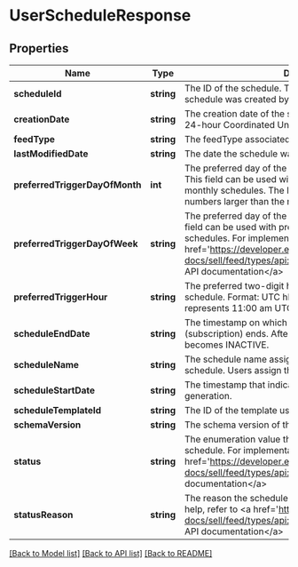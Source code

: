 # UserScheduleResponse

## Properties
Name | Type | Description | Notes
------------ | ------------- | ------------- | -------------
**scheduleId** | **string** | The ID of the schedule. This ID is generated when the schedule was created by the createSchedule method. | [optional] 
**creationDate** | **string** | The creation date of the schedule in hours based on the 24-hour Coordinated Universal Time (UTC) clock. | [optional] 
**feedType** | **string** | The feedType associated with the schedule. | [optional] 
**lastModifiedDate** | **string** | The date the schedule was last modified. | [optional] 
**preferredTriggerDayOfMonth** | **int** | The preferred day of the month to trigger the schedule. This field can be used with preferredTriggerHour for monthly schedules. The last day of the month is used for numbers larger than the number of days in the month. | [optional] 
**preferredTriggerDayOfWeek** | **string** | The preferred day of the week to trigger the schedule. This field can be used with preferredTriggerHour for weekly schedules. For implementation help, refer to &lt;a href&#x3D;&#39;https://developer.ebay.com/api-docs/sell/feed/types/api:DayOfWeekEnum&#39;&gt;eBay API documentation&lt;/a&gt; | [optional] 
**preferredTriggerHour** | **string** | The preferred two-digit hour of the day to trigger the schedule. Format: UTC hhZ For example, the following represents 11:00 am UTC: 11Z | [optional] 
**scheduleEndDate** | **string** | The timestamp on which the report generation (subscription) ends. After this date, the schedule status becomes INACTIVE. | [optional] 
**scheduleName** | **string** | The schedule name assigned by the user for the created schedule. Users assign this name for their reference. | [optional] 
**scheduleStartDate** | **string** | The timestamp that indicates the start of the report generation. | [optional] 
**scheduleTemplateId** | **string** | The ID of the template used to create this schedule. | [optional] 
**schemaVersion** | **string** | The schema version of the feedType for the schedule. | [optional] 
**status** | **string** | The enumeration value that indicates the state of the schedule. For implementation help, refer to &lt;a href&#x3D;&#39;https://developer.ebay.com/api-docs/sell/feed/types/api:StatusEnum&#39;&gt;eBay API documentation&lt;/a&gt; | [optional] 
**statusReason** | **string** | The reason the schedule is inactive. For implementation help, refer to &lt;a href&#x3D;&#39;https://developer.ebay.com/api-docs/sell/feed/types/api:StatusReasonEnum&#39;&gt;eBay API documentation&lt;/a&gt; | [optional] 

[[Back to Model list]](../README.md#documentation-for-models) [[Back to API list]](../README.md#documentation-for-api-endpoints) [[Back to README]](../README.md)


